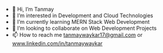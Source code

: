 - 👋 Hi, I’m Tanmay
- 👀 I’m interested in Development and Cloud Technologies
- 🌱 I’m currently learning MERN Stack Web Development 
- 💞️ I’m looking to collaborate on Web Development Projects
- 📫 How to reach me tanmaywaykar17@gmail.com or www.linkedin.com/in/tanmaywaykar

<!---
tanmay2626/tanmay2626 is a ✨ special ✨ repository because its `README.md` (this file) appears on your GitHub profile.
You can click the Preview link to take a look at your changes.
--->
